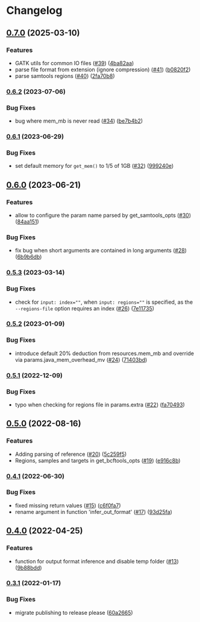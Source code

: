 # Changelog

## [0.7.0](https://www.github.com/snakemake/snakemake-wrapper-utils/compare/v0.6.2...v0.7.0) (2025-03-10)


### Features

* GATK utils for common IO files ([#39](https://www.github.com/snakemake/snakemake-wrapper-utils/issues/39)) ([4ba82aa](https://www.github.com/snakemake/snakemake-wrapper-utils/commit/4ba82aa2ea3c2f675f94b9d1a09f7ab0b33c3155))
* parse file format from extension (ignore compression) ([#41](https://www.github.com/snakemake/snakemake-wrapper-utils/issues/41)) ([b0820f2](https://www.github.com/snakemake/snakemake-wrapper-utils/commit/b0820f24169d457fa2b1b7a16168b509dc787720))
* parse samtools regions ([#40](https://www.github.com/snakemake/snakemake-wrapper-utils/issues/40)) ([2fa70b8](https://www.github.com/snakemake/snakemake-wrapper-utils/commit/2fa70b89b529e3d0b0a1fee38c4479b634342b68))

### [0.6.2](https://www.github.com/snakemake/snakemake-wrapper-utils/compare/v0.6.1...v0.6.2) (2023-07-06)


### Bug Fixes

* bug where mem_mb is never read ([#34](https://www.github.com/snakemake/snakemake-wrapper-utils/issues/34)) ([be7b4b2](https://www.github.com/snakemake/snakemake-wrapper-utils/commit/be7b4b2f6ad4afb88fb01aae4152ec21967f32bf))

### [0.6.1](https://www.github.com/snakemake/snakemake-wrapper-utils/compare/v0.6.0...v0.6.1) (2023-06-29)


### Bug Fixes

* set default memory for `get_mem()` to 1/5 of 1GB ([#32](https://www.github.com/snakemake/snakemake-wrapper-utils/issues/32)) ([999240e](https://www.github.com/snakemake/snakemake-wrapper-utils/commit/999240ebb27adf89ed4565e54c4171a2885123ee))

## [0.6.0](https://www.github.com/snakemake/snakemake-wrapper-utils/compare/v0.5.3...v0.6.0) (2023-06-21)


### Features

* allow to configure the param name parsed by get_samtools_opts ([#30](https://www.github.com/snakemake/snakemake-wrapper-utils/issues/30)) ([84aa151](https://www.github.com/snakemake/snakemake-wrapper-utils/commit/84aa1515bc2ea34b702490b80b40e275ddc1e4af))


### Bug Fixes

* fix bug when short arguments are contained in long arguments ([#28](https://www.github.com/snakemake/snakemake-wrapper-utils/issues/28)) ([6b9b6db](https://www.github.com/snakemake/snakemake-wrapper-utils/commit/6b9b6db33ed406a88f1f1a83c7e1d1f5cf77d18e))

### [0.5.3](https://www.github.com/snakemake/snakemake-wrapper-utils/compare/v0.5.2...v0.5.3) (2023-03-14)


### Bug Fixes

* check for `input: index=""`, when `input: regions=""` is specified, as the `--regions-file` option requires an index ([#26](https://www.github.com/snakemake/snakemake-wrapper-utils/issues/26)) ([7e11735](https://www.github.com/snakemake/snakemake-wrapper-utils/commit/7e117351211369e4f58753845f3fc19d5fad7606))

### [0.5.2](https://www.github.com/snakemake/snakemake-wrapper-utils/compare/v0.5.1...v0.5.2) (2023-01-09)


### Bug Fixes

* introduce default 20% deduction from resources.mem_mb and override via params.java_mem_overhead_mv ([#24](https://www.github.com/snakemake/snakemake-wrapper-utils/issues/24)) ([71403bd](https://www.github.com/snakemake/snakemake-wrapper-utils/commit/71403bd4a843cc66bee28c6a11a279654b2b1857))

### [0.5.1](https://www.github.com/snakemake/snakemake-wrapper-utils/compare/v0.5.0...v0.5.1) (2022-12-09)


### Bug Fixes

* typo when checking for regions file in params.extra ([#22](https://www.github.com/snakemake/snakemake-wrapper-utils/issues/22)) ([fa70493](https://www.github.com/snakemake/snakemake-wrapper-utils/commit/fa704938530accc957f48b267dde051cbd8d20fc))

## [0.5.0](https://www.github.com/snakemake/snakemake-wrapper-utils/compare/v0.4.1...v0.5.0) (2022-08-16)


### Features

* Adding parsing of reference ([#20](https://www.github.com/snakemake/snakemake-wrapper-utils/issues/20)) ([5c259f5](https://www.github.com/snakemake/snakemake-wrapper-utils/commit/5c259f5c9f5d4a15036bc6d2717e23e65cbe5917))
* Regions, samples and targets in get_bcftools_opts ([#19](https://www.github.com/snakemake/snakemake-wrapper-utils/issues/19)) ([e916c8b](https://www.github.com/snakemake/snakemake-wrapper-utils/commit/e916c8b56600655798ff7c1e12133aa44000035c))

### [0.4.1](https://www.github.com/snakemake/snakemake-wrapper-utils/compare/v0.4.0...v0.4.1) (2022-06-30)


### Bug Fixes

* fixed missing return values ([#15](https://www.github.com/snakemake/snakemake-wrapper-utils/issues/15)) ([c6f0fa7](https://www.github.com/snakemake/snakemake-wrapper-utils/commit/c6f0fa71affe7c89a780d44b15050a1ad71cfe1a))
* rename argument in function 'infer_out_format' ([#17](https://www.github.com/snakemake/snakemake-wrapper-utils/issues/17)) ([93d25fa](https://www.github.com/snakemake/snakemake-wrapper-utils/commit/93d25fae4527cbad277aaf9cec4e966b0cc8c81d))

## [0.4.0](https://www.github.com/snakemake/snakemake-wrapper-utils/compare/v0.3.1...v0.4.0) (2022-04-25)


### Features

* function for output format inference and disable temp folder ([#13](https://www.github.com/snakemake/snakemake-wrapper-utils/issues/13)) ([9b88bdd](https://www.github.com/snakemake/snakemake-wrapper-utils/commit/9b88bdd4dccf5a4cecf55facfaca04997b2a3df4))

### [0.3.1](https://www.github.com/snakemake/snakemake-wrapper-utils/compare/v0.3.0...v0.3.1) (2022-01-17)


### Bug Fixes

* migrate publishing to release please ([60a2665](https://www.github.com/snakemake/snakemake-wrapper-utils/commit/60a266593698c5503afbca7e6d5eb21a4c9c0153))
